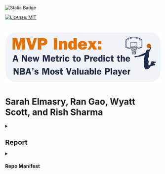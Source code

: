 ![Static Badge](https://img.shields.io/badge/Repo_Status%3A-Work_in_Progress-blue?style=flat&logo=data%3Aimage%2Fpng%3Bbase64%2CiVBORw0KGgoAAAANSUhEUgAAAC0AAAAiCAMAAAD8kqB9AAAClFBMVEUAAAD%2F%2F%2F%2FBYzTCysr2WxvyQRLnSibjUy3VZSLbQyvSjHHIjEX5%2F%2F%2F5%2B%2FvIz9D8%2F%2F%2F4WhryWRz3QBHxUR7ySh%2FxbBjsTiHwbxnnTCXVQiz96eTg4N%2Fd3dzL0tH0XDPFzc32SRv0UB%2F3WRr4XRn1SR32VBv1Uhz0TB71URz0QBDySh3%2FYAP4ZxT1YxnwXRz0ZxnvTh7vVR7yPhDxQhfrTB%2FcVCLfRSzUUCfdPCbLciPQOjLu8fHc5OXn5eT85uHj4uHY19bKt6%2F3WBv2Uhv0WS%2F1TSDyWjT0Sx33XBr3Vhv0Vxz3XRr3Xhr1Uhv0Ux30SRv0Whv3Yhn2Xhr0UhzzPg%2F2RBb0Tx7zPg%2FzPg7zUR33YxjyTh%2F7XgL6WQDxTh%2FwVB%2F3Pw%2FzPA3wTh7zYRv1aBntTCDxXhzrTx%2FwSh7oYCDxaxjuTiDmSyHsWR7rPxnoQiXnchrmehr%2B9%2FTs7%2FD%2B7unW2djQ19jm2dbHxcLKuLD3v6%2FJrKL1SRvvelv25ePBxML7aRfg7%2FbS5ezY7PDA1t32VBv2UBz0SR70QxT0QxT0QxT2VRv1VRz3Yhn1Sx34VRvyTB%2F1Sh71Rhj2Uhz2TBj3YRn3Yxn1RBb5ZBfxTB%2F2ZBn7Zgz4Zhj4QhPuWB30ZBrySR3yXhzvSyDvWRv3PxDvTR%2F0WRzyYhvyPQ32aRryahrvViDuYhnxQRPzbRrsRh%2FYXSPuchnrcxjRp5vqbEr5v6%2F0cU3wWDD849vQqqD3pI32n4b2moDfhmznlmTocVD0XjX5Vhrl5ubKtKvirZ%2FPpprTpZbWnI%2F8q3z2lnv4lHn5pXXwn27fhGrfgmjlkF%2F5klzmclPjcFD1bUn0Z0Ptd0H3bDb0VCr0WyT4WRn7YRf4PQvBMCeZAAAAs3RSTlMA%2FQj72VQnHBIPBgX%2B%2Fv78%2BKqajGI0LyolBv7%2B%2Fv79%2FPX09PTu287Cv7%2B1oqCTi394c1pONCIYFRINCv7%2B%2Fv7%2B%2Fv79%2Ffv39fHw7evp4uHS0M%2FMysXFwbq4s7Cwq6SimpGQgX59eHJoYFlRUElHRD8sGRX%2B%2Fv7%2B%2Fv7%2B%2Fv7%2B%2Fv38%2FPv6%2Bvn57u3p4%2BLd19bV0tLNzcrIwsC5trSnp6eioJ%2Bem5uVlZWRkIiDbmlcS0tEOTQjHZlkpy4AAAI7SURBVDjLYqAPyBHU0Y6NjZlvCuZxLp%2BtrR2jI5iOS7nWjX2nT1xQ5ARzuKdc3Xf%2BzDV%2Fdlyq2dt3NvHbqUhAzJ50vKWxzi0Pt1sSttRLM25bAWYbbXd0YDwVgcflEirH%2BHi2dpoBmVyhe%2BWtd7isBTLxGM4MNDyRQZKBdXtlKf%2FJCLzBwua%2BGWh4BzsDE8RoY%2FyhuGQLsz3%2F5USg0Y4yjHvCufCrZlPYLMuztYt9%2Bjk%2BXjs5Y0JRJAQ0nHFbiNthaaDRQD4RhlfdPsvHKyXHSjj%2BhfYz2xbVVtsw7tbkIqxaAmg4b3kFwmjChh%2BSgRhNGIi57iyTKS45YIRDHiAONMMvyjvw70Iz2hzOMs3kQDX8qI3UARRXc2duQJLXW4MsN%2FdS864QJiQBUb1cZHnTeQvFETwTxSNXkFxdoCdoguZ2wwDdjXDOguvqcKMLkwOEOTG8mh%2FpoysOM7xGBMrapM8SnIM1aDL8PGat4waxJFPZIe7V9fZNlcQRklYiagKB%2BqLcEJ74yqlKqklmeGLGyjjSU3laimiB%2BCrAoryVwkTMgYGHUzHIUjMDr1sNPso3BeLZcKpjMmfisEwTzErRiQpUVurXmNgm0Dtjjn7WsuRCDqAMWvj1%2BAWxsHgcdPJUnRwnst6CwVIsQ1ij28vpoAALS5Ca6mIU1aujVaINklp9s%2FMtkEQ52fKCneMN4tzDDNGcsmiCsIZzGoYLcxXVhNW1mNCFLZb6q2MrILO1%2BmZKYPMorlBlIBcAACpxj1lvNSqgAAAAAElFTkSuQmCC&labelColor=%23232D4B&color=%23E57200)

[![License: MIT](https://img.shields.io/badge/License-MIT-yellow.svg)](https://opensource.org/licenses/MIT)

<h1 align="center">
    <img src="images/logo.png">
</h1>
<p align="center">

# Sarah Elmasry, Ran Gao, Wyatt Scott, and Rish Sharma

<details>
<summary><h1 style="font-size: 22px;">Report</h1></summary>

<details>
<summary><h3 style="font-size: 16px;">Introduction</h3></summary>

Data Scientists and analysts have developed several metrics for determining a player's value to their team's success. Prominent examples include Value Over Replacement Player (VORP), Box Plus/Minus (BPM), and FiveThirtyEight's Robust Algorithm (using) Player Tracking (and) On/Off Ratings (RAPTOR)​. We aim to develop a multivariate index that weighs these parameters based on how well they predict MVP rankings, then test it on unseen data for the most recent five seasons to see if our "MVP index" correctly predicts the MVP rankings.​ We will experiment with the index formula and compare it to other methods developed by reputable analyst sources.

</details>

<details>
<summary><h3 style="font-size: 16px;">Data</h3></summary>

We obtained the dataset from [JK-Future](https://github.com/JK-Future-GitHub/NBA_MVP), who originally scraped the data from Basketball-Reference via automated HTML parsing. The dataset contains statistics for National Basketball Association (NBA) players relevant to determining the Most Valuable Player (MVP) in a season and has 7,329 entries with 53 columns. The dataset is significant in its breadth and depth of coverage.

The dataset is stored in `mvp_data.csv`, which we load into `DataCleaning_EDA.ipynb` and perform some cleaning and aggregation steps, including:

* Fill missing values for the Rank, mvp_share, and Trp Dbl (Triple Double) columns
* Normalize the Trp Dbl column by dividing it by G (the total number of games played in a given season)
* Convert G (Games) and Season columns to integer data type
* Filter the entire data frame (df) to include only players that meet the 40-game requirement necessary to be considered for the MVP award
* Create the Rk_Conf (Conference Ranking) column – calculate conference rankings for each season based on W (the number of wins), then re-rank the conference rankings within each season and conference group
* Save the edited data frame thus far to `mvp_data_edit.csv` (we use this in `Test.ipynb` to merge predicted values with actual and compare results)
* Drop the Conference and W (Wins) columns
* Create a separate data frame (df_last) with the data for the most recent five seasons (2018–22), which we use to test our final model and index in `Test.ipynb`
* Check for missing values: We found many missing values for seasons before 1980; for example, 3P (Three-pointers) were not introduced in the NBA until 1979–80, and there are a lot of missing values before then, so we drop any season before 1980
* Save df and df_last to comma-separated Excel files

We discuss some additional preprocessing steps in the Experimental Design section below, as these steps relate to the project's feature selection and modeling phases.

The values we seek to predict are in the `mvp_share` column, which represents the result of the MVP voting for each season.

</details>


<details>
<summary><h3 style="font-size: 16px;">Experimental Design</h3></summary>

<details>
<summary><h4 style="font-size: 14px;">Hardware Details</h4></summary>

We use Rivanna – the University of Virginia’s High-Performance Computing (HPC) system – with the following hardware details:

* **System**: Linux
* **Release**: 4.18.0-425.10.1.el8_7.x86_64
* **Machine**: x86_64
* **CPU Cores**: 28
* **RAM**: 36GB
* **CPU Vendor**: AuthenticAMD
* **CPU Model**: AMD EPYC 7742 64-Core Processor
</details>

<details>
<summary><h4 style="font-size: 14px;">Design Overview</h4></summary>

Below is a brief overview of the steps taken to gather the index values and model results. We detail these steps further in the Feature Selection Process, Modeling, Results, and Testing sections that follow. Note that we measured the estimated runtimes listed beside each step using the previously specified compute resources:

**Step 1**: Run `FeatureSelection.ipynb` to select the top 10 predictor variables and save them to `df_selected.csv` → runtime: ~10 minutes

**Step 2**: Run `Models.ipynb` to fit models on the selected features, compare model results, and save the best-performing model → runtime: ~4.72 minutes

**Step 3**: Run `Test.ipynb` to test the best model against the unseen data → runtime: ~2.42 minutes

</details>

<details>
<summary><h4 style="font-size: 14px;">Feature Selection Process</h4></summary>

In `FeatureSelection.ipynb`, we load in the main data frame (`df`) that we created and saved in `DataCleaning_EDA.ipynb`.

We perform robust feature selection to reduce model and index complexity. The main code we use for feature selection can be found in `preptrain.py`. This Python module file includes a function, `preprocess_and_train`, which we employ in `FeatureSelection.ipynb`. We wrote the function to perform the following:

* Impute missing values with the median value for numeric features, scale the features using standardization (subtracting the mean and dividing by the standard deviation) and apply one-hot encoding for categorical features.

* Apply the preprocessing separately to the training and testing datasets and extract the feature names, removing any prefixes.

* Train and test eight different models on the preprocessed data and extract the feature importance scores of the top ten predictors. The models are:

  - Random Forest (RF)
  - Decision Tree (DTree)
  - Principal Component Analysis (PCA)
  - Gradient Boosting (GB)
  - Support Vector (SVR)
  - Extra Trees (XTrees)
  - AdaBoost (Ada)
  - Extreme Gradient Boosting (XGB)

For hyperparameter tuning, we define a reasonably extensive parameter grid for each method and use Bayesian optimization with five-fold cross-validation to sample parameter settings from the specified distributions.

In `FeatureSelection.ipynb`, we run the `preprocess_and_train function` from `preptrain.py` and use the `print_dict_imps` function from `print_imps.py` to print tables of the feature importances for each method, which we store in a Python dictionary via the `preprocess_and_train function`. We then use the `avg_imp` function from `print_imps.py` to display the average feature importance across the eight methods. 

We then use the `avg_imp` function from `print_imps.py` to display the average feature importance across the eight methods. The results for the top 10 features included several features related to points (scoring) that are highly correlated, including FT (free throws), 2P (two-pointers), FG (field goals), FGA (field goal attempts), FTA (free throw attempts) and PTS (points).

The results for the top 10 features include several highly correlated features related to scoring, including FT (free throws), 2P (two-pointers), FG (field goals), FGA (field goal attempts), FTA (free throw attempts), and PTS (points).

We chose to drop all of these except PTS because the latter effectively captures the others. The resulting top ten features are:

- OWS = Offensive Win Shares (see <a href="https://www.basketball-reference.com/about/ws.html">NBA Win Shares</a>)
- MP = Minutes Played
- PTS = Points
- WS = Win Shares (see <a href="https://www.basketball-reference.com/about/ws.html">NBA Win Shares</a>)
- VORP = Value Over Replacement Player
- PER = Player Efficiency Rating (see <a href="https://www.basketball-reference.com/about/per.html">Calculating PER</a>)
- TOV = Turnovers
- TS% = True Shooting Percentage
- OBPM = Offensive Box Plus-Minus
- Rk_Conf = Team Conference Ranking

There are still some highly correlated features, but we proceed with these 10 and save them to a `df_selected.csv` to use for modeling.

</details>

<details>
<summary><h4 style="font-size: 14px;">Modeling</h4></summary>

In `Models.ipynb`, we use `modeling.py` to train and test only the ensemble and tree-based methods, as these are best suited for our next task — finding the best model we can and using the feature importance scores to inform our index design.

In `Test.ipynb`, we load in the selected features, the training dataset, the testing dataset containing the data for the 2018–22 seasons, and the best model from `Models.ipynb`. We filter the training and testing data to include only the selected features.

We then perform an 80-20 train/test split of the training data and test the best model from `Models.ipynb`. Next, we use the best model to predict the mvp_share for the 2018–22 seasons and compare the predicted values to the actual values.

The Results and Testing sections below discuss the modeling results.

</details>

<details>
<summary><h4 style="font-size: 14px;">Index Building</h4></summary>

TBD...

</details>
</details>

<details>
<summary><h3 style="font-size: 16px;">Results</h3></summary>

TBD...

</details>

<details>
<summary><h3 style="font-size: 16px;">Testing</h3></summary>

TBD ...

</details>

<details>
<summary><h3 style="font-size: 16px;">Conclusions</h3></summary>

TBD ...

</details>
</details>

<details>
<summary><h1 style="font-size: 16px;">Repo Manifest</h1></summary>

<details>
<summary><img src="images/ipynb.png" align="left" width="40" height="40" /> Jupyter Notebooks</summary>
  
- ### [FeatureSelection.ipynb](https://github.com/WD-Scott/DS5110_Project/blob/main/Jupyter%20Notebooks/FeatureSelection.ipynb):

  Feature Selection notebook where we use the `preprocess_and_train` function from `preptrain.py` and ensemble the methods to generate the best 10 features.
  
- ### [DataCleaning_EDA.ipynb](https://github.com/WD-Scott/DS5110_Project/blob/main/Jupyter%20Notebooks/DataCleaning_EDA.ipynb):
  
  Exploratory notebook where the data is cleaned; includes some basic EDA.

- ### [Models.ipynb](https://github.com/WD-Scott/DS5110_Project/blob/main/Jupyter%20Notebooks/Models.ipynb):

  Modeling notebook where we use the selected features (from `df_selected.csv`) to train and evaluate a range of models and extract their feature importance. These results will inform how we weight features in the index.

- ### [Test.ipynb](https://github.com/WD-Scott/DS5110_Project/blob/main/Jupyter%20Notebooks/Test.ipynb):

  This notebook contains the code where we test our best model (from `Models.ipynb`) against the last five seasons. We include some visualizations showing the model prediction versus the actual values.

</details>
<br>
<details>
<summary><img src="images/csv.png" align="left" width="40" height="40" /> Data Files</summary>
  
- ### [df_clean.csv](https://github.com/WD-Scott/DS5110_Project/blob/main/Data%20Files/df_clean.csv):
  
  Main file used for training and validation.

- ### [df_last.csv](https://github.com/WD-Scott/DS5110_Project/blob/main/Data%20Files/df_last.csv):
  
  Testing file for examining model performance on last 5 seasons (2018-22).

- ### [df_selected.csv](https://github.com/WD-Scott/DS5110_Project/blob/main/Data%20Files/df_selected.csv):

  Selected features containing the subset of predictor variables.

- ### [mvp_data.csv](https://github.com/WD-Scott/DS5110_Project/blob/main/Data%20Files/mvp_data.csv):

  Initial NBA mvp data set. Reduced in `DataCleaning_EDA.ipynb` to only include essential rows and columns of study.

- ### [mvp_data_edit.csv](https://github.com/WD-Scott/DS5110_Project/blob/main/Data%20Files/mvp_data_edit.csv)

  The cleaned data from `DataCleaning_EDA.ipynb`, used in `Test.ipynb` to merge and compare predicted and actual values.
  
</details>
<br>
<details>
<summary><img src="images/py.png" align="left" width="40" height="40" /> Python Module Files (helper functions, classes)</summary>
  
- ### [pltcorrheatmap.py](https://github.com/WD-Scott/DS5110_Project/blob/main/Python%20Modules/pltcorrheatmap.py):
  
  Custom function to generate correlation heat maps to help determine multicollnearity as we examine feature importance.

- ### [print_imps.py](https://github.com/WD-Scott/DS5110_Project/blob/main/Python%20Modules/print_imps.py):

  Custom function to print model feature importance scores for the selected features.

- ### [preptrain.py](https://github.com/WD-Scott/DS5110_Project/blob/main/Python%20Modules/preptrain.py):
  
  Custom function/pipeline for preprocessing and feature selection.

- ### [modeling.py](https://github.com/WD-Scott/DS5110_Project/blob/main/Python%20Modules/modeling.py):

  Custom function/pipeline to train the ensemble and tree-based models and extract the best model.

- ### [model_comp.py](https://github.com/WD-Scott/DS5110_Project/blob/main/Python%20Modules/model_comp.py):

  Custom function to plot and compare model performance.

- ### [get_info.py](https://github.com/WD-Scott/DS5110_Project/blob/main/Python%20Modules/get_info.py)

  Custom function to get hardware and compute details.
  
</details>
</details>
